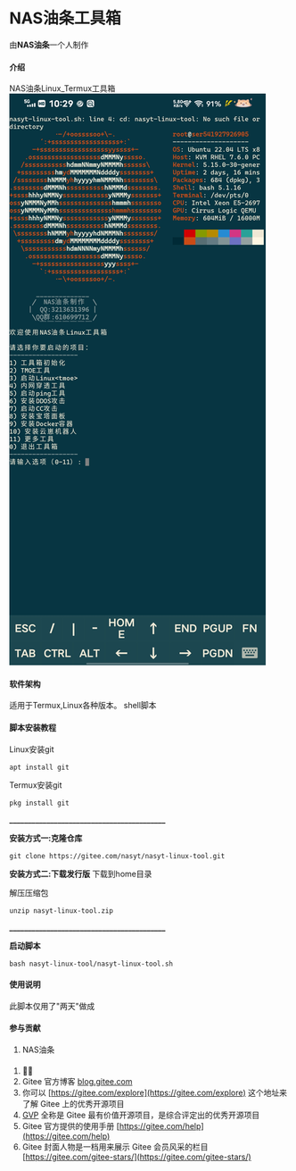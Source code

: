 # NAS油条工具箱
由**NAS油条**一个人制作
#### 介绍
NAS油条Linux_Termux工具箱
![也是](ysys.jpg)
#### 软件架构
适用于Termux,Linux各种版本。
shell脚本



#### 脚本安装教程

Linux安装git
```
apt install git
```

Termux安装git

```
pkg install git
```
 **__________________________________________** 

 **安装方式一:克隆仓库** 
```
git clone https://gitee.com/nasyt/nasyt-linux-tool.git
```

 **安装方式二:下载发行版**
下载到home目录

解压压缩包
```
unzip nasyt-linux-tool.zip
```
 **__________________________________________** 


 **启动脚本** 

```
bash nasyt-linux-tool/nasyt-linux-tool.sh
```


#### 使用说明
此脚本仅用了"两天"做成

#### 参与贡献

1.  NAS油条


#### 

1.  🤔🤔
2.  Gitee 官方博客 [blog.gitee.com](https://blog.gitee.com)
3.  你可以 [https://gitee.com/explore](https://gitee.com/explore) 这个地址来了解 Gitee 上的优秀开源项目
4.  [GVP](https://gitee.com/gvp) 全称是 Gitee 最有价值开源项目，是综合评定出的优秀开源项目
5.  Gitee 官方提供的使用手册 [https://gitee.com/help](https://gitee.com/help)
6.  Gitee 封面人物是一档用来展示 Gitee 会员风采的栏目 [https://gitee.com/gitee-stars/](https://gitee.com/gitee-stars/)
